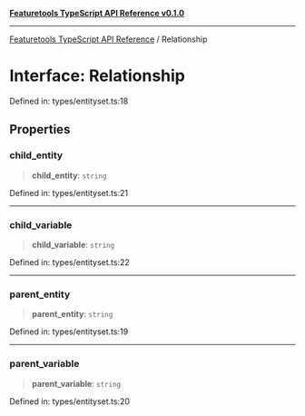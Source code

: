 [**Featuretools TypeScript API Reference v0.1.0**](../README.md)

***

[Featuretools TypeScript API Reference](../globals.md) / Relationship

# Interface: Relationship

Defined in: types/entityset.ts:18

## Properties

### child\_entity

> **child\_entity**: `string`

Defined in: types/entityset.ts:21

***

### child\_variable

> **child\_variable**: `string`

Defined in: types/entityset.ts:22

***

### parent\_entity

> **parent\_entity**: `string`

Defined in: types/entityset.ts:19

***

### parent\_variable

> **parent\_variable**: `string`

Defined in: types/entityset.ts:20

